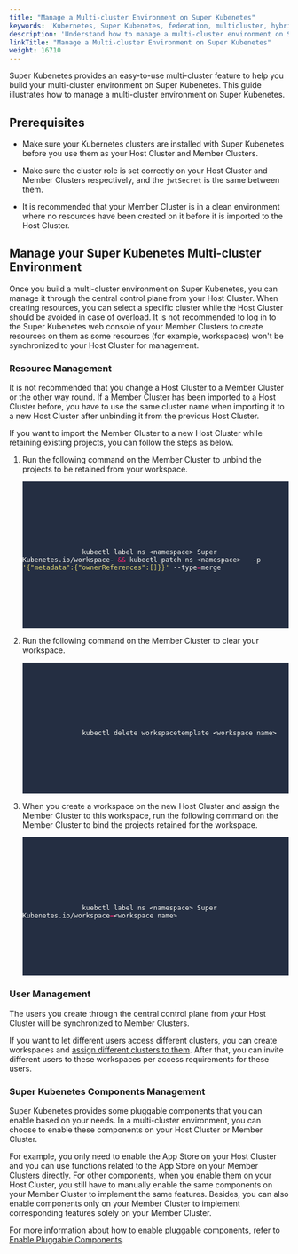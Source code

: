 ```yaml
---
title: "Manage a Multi-cluster Environment on Super Kubenetes"
keywords: 'Kubernetes, Super Kubenetes, federation, multicluster, hybrid-cloud'
description: 'Understand how to manage a multi-cluster environment on Super Kubenetes.'
linkTitle: "Manage a Multi-cluster Environment on Super Kubenetes"
weight: 16710
---
```


Super Kubenetes provides an easy-to-use multi-cluster feature to help you build your multi-cluster environment on Super Kubenetes. This guide illustrates how to manage a multi-cluster environment on Super Kubenetes.

## Prerequisites

- Make sure your Kubernetes clusters are installed with Super Kubenetes before you use them as your Host Cluster and Member Clusters. 

- Make sure the cluster role is set correctly on your Host Cluster and Member Clusters respectively, and the `jwtSecret` is the same between them.

- It is recommended that your Member Cluster is in a clean environment where no resources have been created on it before it is imported to the Host Cluster.


## Manage your Super Kubenetes Multi-cluster Environment

Once you build a multi-cluster environment on Super Kubenetes, you can manage it through the central control plane from your Host Cluster. When creating resources, you can select a specific cluster while the Host Cluster should be avoided in case of overload. It is not recommended to log in to the Super Kubenetes web console of your Member Clusters to create resources on them as some resources (for example, workspaces) won't be synchronized to your Host Cluster for management.

### Resource Management

It is not recommended that you change a Host Cluster to a Member Cluster or the other way round. If a Member Cluster has been imported to a Host Cluster before, you have to use the same cluster name when importing it to a new Host Cluster after unbinding it from the previous Host Cluster.

If you want to import the Member Cluster to a new Host Cluster while retaining existing projects, you can follow the steps as below.

1. Run the following command on the Member Cluster to unbind the projects to be retained from your workspace.

   <article className="highlight">
      <pre style="color: rgb(248, 248, 242); background: rgb(36, 46, 66); tab-size: 4;">
         <div className="copy-code-button" title="Copy Code"></div>
         <div className="code-over-div">
            <code>
               <p>
                  kubectl label ns &lt;namespace&gt; Super Kubenetes.io/workspace- <span style="color:#f92672">&amp;&amp;</span> kubectl patch ns &lt;namespace&gt;   -p <span style="color:#e6db74">'{"metadata":{"ownerReferences":[]}}'</span> --type<span style="color:#f92672">=</span>merge
               </p>
            </code>
         </div>
      </pre>
   </article>

2. Run the following command on the Member Cluster to clear your workspace.

   <article className="highlight">
      <pre style="color: rgb(248, 248, 242); background: rgb(36, 46, 66); tab-size: 4;">
         <div className="copy-code-button" title="Copy Code"></div>
         <div className="code-over-div">
            <code>
               <p>
                  kubectl delete workspacetemplate &lt;workspace name&gt;
               </p>
            </code>
         </div>
      </pre>
   </article>

3. When you create a workspace on the new Host Cluster and assign the Member Cluster to this workspace, run the following command on the Member Cluster to bind the projects retained for the workspace.

   <article className="highlight">
      <pre style="color: rgb(248, 248, 242); background: rgb(36, 46, 66); tab-size: 4;">
         <div className="copy-code-button" title="Copy Code"></div>
         <div className="code-over-div">
            <code>
               <p>
                  kuebctl label ns &lt;namespace&gt; Super Kubenetes.io/workspace<span style="color:#f92672">=</span>&lt;workspace name&gt;
               </p>
            </code>
         </div>
      </pre>
   </article>

### User Management

The users you create through the central control plane from your Host Cluster will be synchronized to Member Clusters. 

If you want to let different users access different clusters, you can create workspaces and [assign different clusters to them](../../../cluster-administration/cluster-settings/cluster-visibility-and-authorization/). After that, you can invite different users to these workspaces per access requirements for these users.

### Super Kubenetes Components Management

Super Kubenetes provides some pluggable components that you can enable based on your needs. In a multi-cluster environment, you can choose to enable these components on your Host Cluster or Member Cluster.

For example, you only need to enable the App Store on your Host Cluster and you can use functions related to the App Store on your Member Clusters directly. For other components, when you enable them on your Host Cluster, you still have to manually enable the same components on your Member Cluster to implement the same features. Besides, you can also enable components only on your Member Cluster to implement corresponding features solely on your Member Cluster.

For more information about how to enable pluggable components, refer to [Enable Pluggable Components](../../../pluggable-components/overview).

